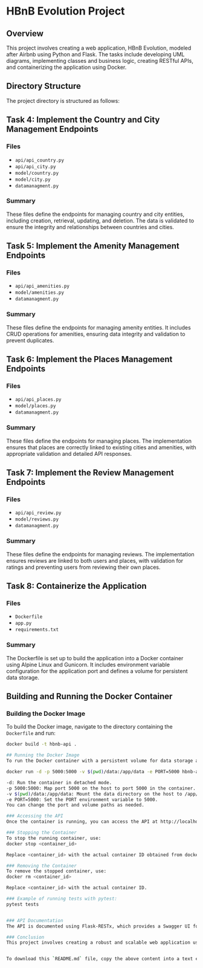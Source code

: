# HBnB Evolution Project

## Overview

This project involves creating a web application, HBnB Evolution, modeled after Airbnb using Python and Flask. The tasks include developing UML diagrams, implementing classes and business logic, creating RESTful APIs, and containerizing the application using Docker.

## Directory Structure

The project directory is structured as follows:


## Task 4: Implement the Country and City Management Endpoints

### Files
- `api/api_country.py`
- `api/api_city.py`
- `model/country.py`
- `model/city.py`
- `datamanagment.py`

### Summary
These files define the endpoints for managing country and city entities, including creation, retrieval, updating, and deletion. The data is validated to ensure the integrity and relationships between countries and cities.

## Task 5: Implement the Amenity Management Endpoints

### Files
- `api/api_amenities.py`
- `model/amenities.py`
- `datamanagment.py`

### Summary
These files define the endpoints for managing amenity entities. It includes CRUD operations for amenities, ensuring data integrity and validation to prevent duplicates.

## Task 6: Implement the Places Management Endpoints

### Files
- `api/api_places.py`
- `model/places.py`
- `datamanagment.py`

### Summary
These files define the endpoints for managing places. The implementation ensures that places are correctly linked to existing cities and amenities, with appropriate validation and detailed API responses.

## Task 7: Implement the Review Management Endpoints

### Files
- `api/api_review.py`
- `model/reviews.py`
- `datamanagment.py`

### Summary
These files define the endpoints for managing reviews. The implementation ensures reviews are linked to both users and places, with validation for ratings and preventing users from reviewing their own places.

## Task 8: Containerize the Application

### Files
- `Dockerfile`
- `app.py`
- `requirements.txt`

### Summary
The Dockerfile is set up to build the application into a Docker container using Alpine Linux and Gunicorn. It includes environment variable configuration for the application port and defines a volume for persistent data storage.

## Building and Running the Docker Container

### Building the Docker Image

To build the Docker image, navigate to the directory containing the `Dockerfile` and run:

```sh
docker build -t hbnb-api .

## Running the Docker Image
To run the Docker container with a persistent volume for data storage and a specified port:

docker run -d -p 5000:5000 -v $(pwd)/data:/app/data -e PORT=5000 hbnb-api

-d: Run the container in detached mode.
-p 5000:5000: Map port 5000 on the host to port 5000 in the container.
-v $(pwd)/data:/app/data: Mount the data directory on the host to /app/data in the container for persistent storage.
-e PORT=5000: Set the PORT environment variable to 5000.
You can change the port and volume paths as needed.

### Accessing the API
Once the container is running, you can access the API at http://localhost:5000.

### Stopping the Container
To stop the running container, use:
docker stop <container_id>

Replace <container_id> with the actual container ID obtained from docker ps.

### Removing the Container
To remove the stopped container, use:
docker rm <container_id>

Replace <container_id> with the actual container ID.

### Example of running tests with pytest:
pytest tests


### API Documentation
The API is documented using Flask-RESTx, which provides a Swagger UI for easy interaction and testing. Access the API documentation at http://localhost:5000 after starting the Docker container.

### Conclusion
This project involves creating a robust and scalable web application using Flask and Docker. The tasks include implementing various endpoints for managing entities and containerizing the application to ensure consistency across different environments. The provided documentation and files ensure a smooth setup and deployment process.


To download this `README.md` file, copy the above content into a text editor and save it as `README.md` in your project's root directory. This file will serve as a comprehensive guide for anyone working with or deploying your application.